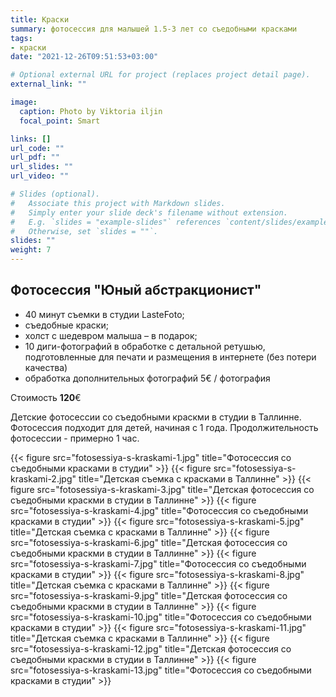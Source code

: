 ```yaml
---
title: Краски
summary: фотосессия для малышей 1.5-3 лет со съедобными красками
tags:
- краски
date: "2021-12-26T09:51:53+03:00"

# Optional external URL for project (replaces project detail page).
external_link: ""

image:
  caption: Photo by Viktoria iljin
  focal_point: Smart

links: []
url_code: ""
url_pdf: ""
url_slides: ""
url_video: ""

# Slides (optional).
#   Associate this project with Markdown slides.
#   Simply enter your slide deck's filename without extension.
#   E.g. `slides = "example-slides"` references `content/slides/example-slides.md`.
#   Otherwise, set `slides = ""`.
slides: ""
weight: 7
---
```


## Фотосессия "Юный абстракционист"

* 40 минут съемки в студии LasteFoto;
* съедобные краски;
* холст с шедевром малыша – в подарок;
* 10 диги-фотографий в обработке с детальной ретушью, подготовленные для печати и размещения в интернете (без потери качества)
* обработка дополнительных фотографий 5€ / фотография

Стоимость **120**€

Детские фотосессии со съедобными краскми в студии в Таллинне. Фотосессия подходит для детей, начиная с 1 года. Продолжительность фотосессии - примерно 1 час.  

{{< figure src="fotosessiya-s-kraskami-1.jpg" title="Фотосессия со съедобными красками в студии" >}}
{{< figure src="fotosessiya-s-kraskami-2.jpg" title="Детская съемка с красками в Таллинне" >}}
{{< figure src="fotosessiya-s-kraskami-3.jpg" title="Детская фотосессия со съедобными краскми в студии в Таллинне" >}}
{{< figure src="fotosessiya-s-kraskami-4.jpg" title="Фотосессия со съедобными красками в студии" >}}
{{< figure src="fotosessiya-s-kraskami-5.jpg" title="Детская съемка с красками в Таллинне" >}}
{{< figure src="fotosessiya-s-kraskami-6.jpg" title="Детская фотосессия со съедобными краскми в студии в Таллинне" >}}
{{< figure src="fotosessiya-s-kraskami-7.jpg" title="Фотосессия со съедобными красками в студии" >}}
{{< figure src="fotosessiya-s-kraskami-8.jpg" title="Детская съемка с красками в Таллинне" >}}
{{< figure src="fotosessiya-s-kraskami-9.jpg" title="Детская фотосессия со съедобными краскми в студии в Таллинне" >}}
{{< figure src="fotosessiya-s-kraskami-10.jpg" title="Фотосессия со съедобными красками в студии" >}}
{{< figure src="fotosessiya-s-kraskami-11.jpg" title="Детская съемка с красками в Таллинне" >}}
{{< figure src="fotosessiya-s-kraskami-12.jpg" title="Детская фотосессия со съедобными краскми в студии в Таллинне" >}}
{{< figure src="fotosessiya-s-kraskami-13.jpg" title="Фотосессия со съедобными красками в студии" >}}